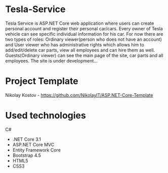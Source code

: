 # Tesla-Service

Tesla Service is ASP.NET Core web application where users can create personal account and register their personal car/cars. Every owner of Tesla vehicle can see specific individual information for his car. For now there are two types of roles: Ordinary viewer(person who does not have an account) and User viewer who has administrative rights which allows him to add/edit/delete car parts, view all employees and can hire them as well. Guests(Ordinary viewer) can see the main page of the site, car parts and all employees. Тhe site is under development...

# Project Template
Nikolay Kostov - https://github.com/NikolayIT/ASP.NET-Core-Template

# Used technologies
C#
- .NET Core 3.1
- ASP.NET Core MVC
- Entity Framework Core
- Bootstrap 4.5
- HTML5
- CSS3
